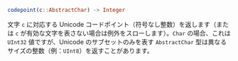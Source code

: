 ```julia
codepoint(c::AbstractChar) -> Integer
```

文字 `c` に対応する Unicode コードポイント（符号なし整数）を返します（または `c` が有効な文字を表さない場合は例外をスローします）。`Char` の場合、これは `UInt32` 値ですが、Unicode のサブセットのみを表す `AbstractChar` 型は異なるサイズの整数（例：`UInt8`）を返すことがあります。
